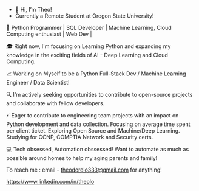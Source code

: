 - 👋 Hi, I’m Theo!
- Currently a Remote Student at Oregon State University!

🚀 Python Programmer | SQL Developer | Machine Learning, Cloud Computing enthusiast | Web Dev |

🎓 Right now, I'm focusing on Learning Python and expanding my knowledge in the exciting fields of AI - Deep Learning and Cloud Computing.

📈 Working on Myself to be a Python Full-Stack Dev / Machine Learning Engineer / Data Scientist!

🔍 I'm actively seeking opportunities to contribute to open-source projects and collaborate with fellow developers.

⚡ Eager to contribute to engineering team projects with an impact on Python development and data collection. Focusing on average time spent per client ticket. Exploring Open Source and Machine/Deep Learning. Studying for CCNP, COMPTIA Network and Security certs.

💻 Tech obsessed, Automation obssessed! Want to automate as much as possible around homes to help my aging parents and family!

To reach me : email - theodorelo333@gmail.com for anything!

https://www.linkedin.com/in/theolo
